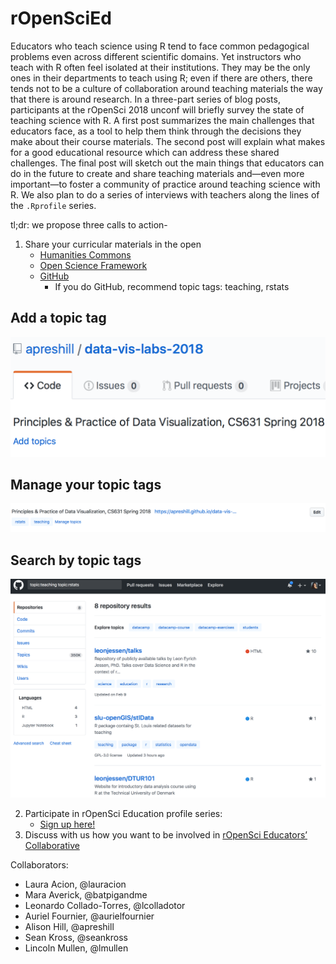 # rOpenSciEd

Educators who teach science using R tend to face common pedagogical problems even across different scientific domains. Yet instructors who teach with R often feel isolated at their institutions. They may be the only ones in their departments to teach using R; even if there are others, there tends not to be a culture of collaboration around teaching materials the way that there is around research. In a three-part series of blog posts, participants at the rOpenSci 2018 unconf will briefly survey the state of teaching science with R. A first post summarizes the main challenges that educators face, as a tool to help them think through the decisions they make about their course materials. The second post will explain what makes for a good educational resource which can address these shared challenges. The final post will sketch out the main things that educators can do in the future to create and share teaching materials and—even more important—to foster a community of practice around teaching science with R. We also plan to do a series of interviews with teachers along the lines of the `.Rprofile` series.

tl;dr: we propose three calls to action-

1. Share your curricular materials in the open
    - [Humanities Commons](https://hcommons.org)
    - [Open Science Framework](https://osf.io)
    - [GitHub](https://github.com)
        - If you do GitHub, recommend topic tags: teaching, rstats

## Add a topic tag

![Add topics](/images/add-topics.png)

## Manage your topic tags
![Manage topics](/images/manage-topics.png)

## Search by topic tags
![Voila!](/images/search-results.png)

2. Participate in rOpenSci Education profile series:
    - [Sign up here!](https://goo.gl/forms/M6XOA0JccbSl6mge2)
3. Discuss with us how you want to be involved in [rOpenSci Educators’ Collaborative](https://github.com/ropenscilabs/rOpenSciEd)




Collaborators:

- Laura Acion, @lauracion
- Mara Averick, @batpigandme
- Leonardo Collado-Torres, @lcolladotor
- Auriel Fournier, @aurielfournier
- Alison Hill, @apreshill
- Sean Kross, @seankross
- Lincoln Mullen, @lmullen
